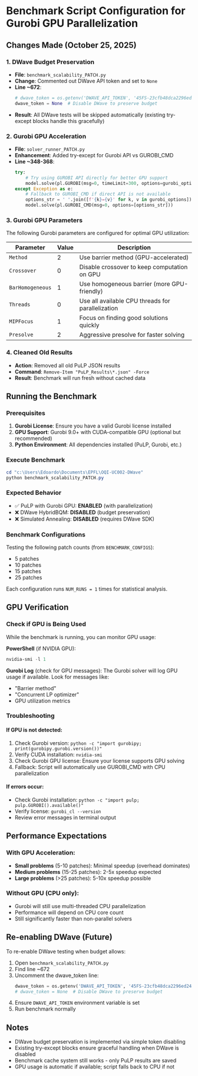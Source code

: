 # Benchmark Script Configuration for Gurobi GPU Parallelization

## Changes Made (October 25, 2025)

### 1. DWave Budget Preservation
- **File**: `benchmark_scalability_PATCH.py`
- **Change**: Commented out DWave API token and set to `None`
- **Line ~672**: 
  ```python
  # dwave_token = os.getenv('DWAVE_API_TOKEN', '45FS-23cfb48dca2296ed24550846d2e7356eb6c19551')
  dwave_token = None  # Disable DWave to preserve budget
  ```
- **Result**: All DWave tests will be skipped automatically (existing try-except blocks handle this gracefully)

### 2. Gurobi GPU Acceleration
- **File**: `solver_runner_PATCH.py`
- **Enhancement**: Added try-except for Gurobi API vs GUROBI_CMD
- **Line ~348-368**: 
  ```python
  try:
      # Try using GUROBI API directly for better GPU support
      model.solve(pl.GUROBI(msg=0, timeLimit=300, options=gurobi_options))
  except Exception as e:
      # Fallback to GUROBI_CMD if direct API is not available
      options_str = ' '.join([f'{k}={v}' for k, v in gurobi_options])
      model.solve(pl.GUROBI_CMD(msg=0, options=[options_str]))
  ```

### 3. Gurobi GPU Parameters
The following Gurobi parameters are configured for optimal GPU utilization:

| Parameter | Value | Description |
|-----------|-------|-------------|
| `Method` | 2 | Use barrier method (GPU-accelerated) |
| `Crossover` | 0 | Disable crossover to keep computation on GPU |
| `BarHomogeneous` | 1 | Use homogeneous barrier (more GPU-friendly) |
| `Threads` | 0 | Use all available CPU threads for parallelization |
| `MIPFocus` | 1 | Focus on finding good solutions quickly |
| `Presolve` | 2 | Aggressive presolve for faster solving |

### 4. Cleaned Old Results
- **Action**: Removed all old PuLP JSON results
- **Command**: `Remove-Item "PuLP_Results\*.json" -Force`
- **Result**: Benchmark will run fresh without cached data

## Running the Benchmark

### Prerequisites
1. **Gurobi License**: Ensure you have a valid Gurobi license installed
2. **GPU Support**: Gurobi 9.0+ with CUDA-compatible GPU (optional but recommended)
3. **Python Environment**: All dependencies installed (PuLP, Gurobi, etc.)

### Execute Benchmark
```powershell
cd "c:\Users\Edoardo\Documents\EPFL\OQI-UC002-DWave"
python benchmark_scalability_PATCH.py
```

### Expected Behavior
- ✅ PuLP with Gurobi GPU: **ENABLED** (with parallelization)
- ❌ DWave HybridBQM: **DISABLED** (budget preservation)
- ❌ Simulated Annealing: **DISABLED** (requires DWave SDK)

### Benchmark Configurations
Testing the following patch counts (from `BENCHMARK_CONFIGS`):
- 5 patches
- 10 patches
- 15 patches
- 25 patches

Each configuration runs `NUM_RUNS = 1` times for statistical analysis.

## GPU Verification

### Check if GPU is Being Used
While the benchmark is running, you can monitor GPU usage:

**PowerShell** (if NVIDIA GPU):
```powershell
nvidia-smi -l 1
```

**Gurobi Log** (check for GPU messages):
The Gurobi solver will log GPU usage if available. Look for messages like:
- "Barrier method"
- "Concurrent LP optimizer"
- GPU utilization metrics

### Troubleshooting

#### If GPU is not detected:
1. Check Gurobi version: `python -c "import gurobipy; print(gurobipy.gurobi.version())"`
2. Verify CUDA installation: `nvidia-smi`
3. Check Gurobi GPU license: Ensure your license supports GPU solving
4. Fallback: Script will automatically use GUROBI_CMD with CPU parallelization

#### If errors occur:
- Check Gurobi installation: `python -c "import pulp; pulp.GUROBI().available()"`
- Verify license: `gurobi_cl --version`
- Review error messages in terminal output

## Performance Expectations

### With GPU Acceleration:
- **Small problems** (5-10 patches): Minimal speedup (overhead dominates)
- **Medium problems** (15-25 patches): 2-5x speedup expected
- **Large problems** (>25 patches): 5-10x speedup possible

### Without GPU (CPU only):
- Gurobi will still use multi-threaded CPU parallelization
- Performance will depend on CPU core count
- Still significantly faster than non-parallel solvers

## Re-enabling DWave (Future)

To re-enable DWave testing when budget allows:

1. Open `benchmark_scalability_PATCH.py`
2. Find line ~672
3. Uncomment the dwave_token line:
   ```python
   dwave_token = os.getenv('DWAVE_API_TOKEN', '45FS-23cfb48dca2296ed24550846d2e7356eb6c19551')
   # dwave_token = None  # Disable DWave to preserve budget
   ```
4. Ensure `DWAVE_API_TOKEN` environment variable is set
5. Run benchmark normally

## Notes
- DWave budget preservation is implemented via simple token disabling
- Existing try-except blocks ensure graceful handling when DWave is disabled
- Benchmark cache system still works - only PuLP results are saved
- GPU usage is automatic if available; script falls back to CPU if not
